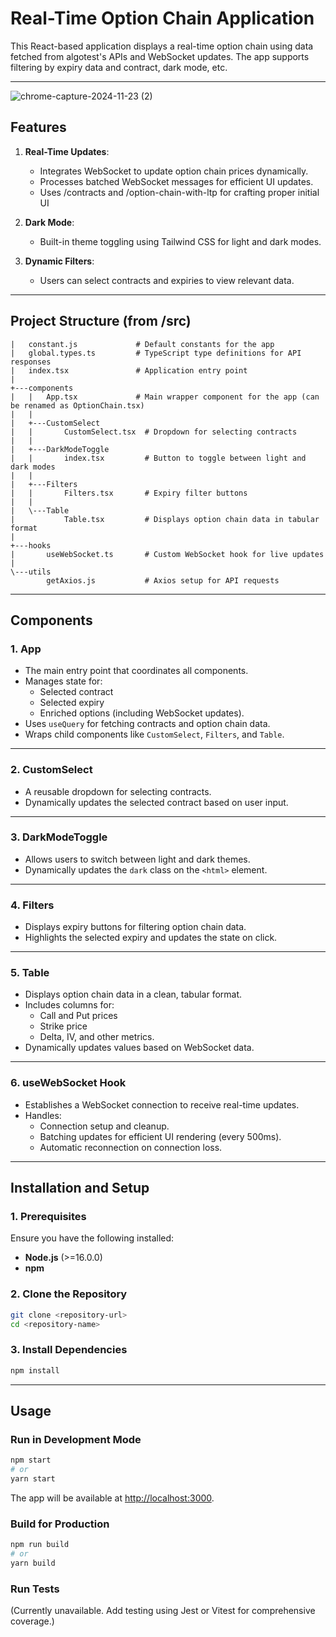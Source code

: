

# **Real-Time Option Chain Application**

This React-based application displays a real-time option chain using data fetched from algotest's APIs and WebSocket updates. The app supports filtering by expiry data and contract, dark mode, etc.

---
![chrome-capture-2024-11-23 (2)](https://github.com/user-attachments/assets/168b4c36-6343-42a9-8b53-185b5a7e5bbf)


## **Features**
1. **Real-Time Updates**: 
   - Integrates WebSocket to update option chain prices dynamically.
   - Processes batched WebSocket messages for efficient UI updates.
   - Uses /contracts and /option-chain-with-ltp for crafting proper initial UI 

2. **Dark Mode**: 
   - Built-in theme toggling using Tailwind CSS for light and dark modes.

3. **Dynamic Filters**:
   - Users can select contracts and expiries to view relevant data.

---

## **Project Structure (from /src)**

```
|   constant.js             # Default constants for the app
|   global.types.ts         # TypeScript type definitions for API responses
|   index.tsx               # Application entry point
|
+---components
|   |   App.tsx             # Main wrapper component for the app (can be renamed as OptionChain.tsx)
|   |
|   +---CustomSelect
|   |       CustomSelect.tsx  # Dropdown for selecting contracts
|   |
|   +---DarkModeToggle
|   |       index.tsx         # Button to toggle between light and dark modes
|   |
|   +---Filters
|   |       Filters.tsx       # Expiry filter buttons
|   |
|   \---Table
|           Table.tsx         # Displays option chain data in tabular format
|
+---hooks
|       useWebSocket.ts       # Custom WebSocket hook for live updates
|
\---utils
        getAxios.js           # Axios setup for API requests
```

---

## **Components**

### **1. App**
- The main entry point that coordinates all components.
- Manages state for:
  - Selected contract
  - Selected expiry
  - Enriched options (including WebSocket updates).
- Uses `useQuery` for fetching contracts and option chain data.
- Wraps child components like `CustomSelect`, `Filters`, and `Table`.

---

### **2. CustomSelect**
- A reusable dropdown for selecting contracts.
- Dynamically updates the selected contract based on user input.

---

### **3. DarkModeToggle**
- Allows users to switch between light and dark themes.
- Dynamically updates the `dark` class on the `<html>` element.

---

### **4. Filters**
- Displays expiry buttons for filtering option chain data.
- Highlights the selected expiry and updates the state on click.

---

### **5. Table**
- Displays option chain data in a clean, tabular format.
- Includes columns for:
  - Call and Put prices
  - Strike price
  - Delta, IV, and other metrics.
- Dynamically updates values based on WebSocket data.

---

### **6. useWebSocket Hook**
- Establishes a WebSocket connection to receive real-time updates.
- Handles:
  - Connection setup and cleanup.
  - Batching updates for efficient UI rendering (every 500ms).
  - Automatic reconnection on connection loss.

---

## **Installation and Setup**

### **1. Prerequisites**
Ensure you have the following installed:
- **Node.js** (>=16.0.0)
- **npm**
  
### **2. Clone the Repository**
```bash
git clone <repository-url>
cd <repository-name>
```

### **3. Install Dependencies**
```bash
npm install
```

---

## **Usage**

### **Run in Development Mode**
```bash
npm start
# or
yarn start
```
The app will be available at [http://localhost:3000](http://localhost:3000).

### **Build for Production**
```bash
npm run build
# or
yarn build
```

### **Run Tests**
(Currently unavailable. Add testing using Jest or Vitest for comprehensive coverage.)

